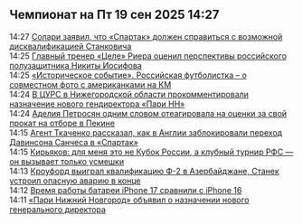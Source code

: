 <h2>Чемпионат на Пт 19 сен 2025 14:27</h2><!--2025-09-19 14:27:25-->
<div class="rssn">
  <div><span class="smaller gray hspace">14:27</span> <a class="nodecor" href="https://www.championat.ru/football/news-6168898-solari-zayavil-chto-spartak-dolzhen-spravitsya-s-vozmozhnoj-diskvalifikaciej-stankovicha.html">Солари заявил, что «Спартак» должен справиться с возможной дисквалификацией Станковича</a></div>
</div>
<div class="rssn">
  <div><span class="smaller gray hspace">14:25</span> <a class="nodecor" href="https://www.championat.ru/football/news-6168862-glavnyj-trener-cele-riera-ocenil-perspektivy-rossijskogo-poluzaschitnika-nikity-iosifova.html">Главный тренер «Целе» Риера оценил перспективы российского полузащитника Никиты Иосифова</a></div>
</div>
<div class="rssn">
  <div><span class="smaller gray hspace">14:25</span> <a class="nodecor" href="https://www.championat.ru/other/news-6168706-istoricheskoe-sobytie-rossijskaya-futbolistka-o-sovmestnom-foto-s-amerikankami-na-km.html">«Историческое событие». Российская футболистка – о совместном фото с американками на КМ</a></div>
</div>
<div class="rssn">
  <div><span class="smaller gray hspace">14:24</span> <a class="nodecor" href="https://www.championat.ru/football/news-6168890-v-curs-v-nizhegorodskoj-oblasti-prokommentirovali-naznachenie-novogo-gendirektora-pari-nn.html">В ЦУРС в Нижегородской области прокомментировали назначение нового гендиректора «Пари НН»</a></div>
</div>
<div class="rssn">
  <div><span class="smaller gray hspace">14:24</span> <a class="nodecor" href="https://www.championat.ru/figureskating/news-6168894-adeliya-petrosyan-odnim-slovom-oteagirovala-na-ocenki-za-svoj-prokat-na-otbore-v-pekine.html">Аделия Петросян одним словом отеагировала на оценки за свой прокат на отборе в Пекине</a></div>
</div>
<div class="rssn">
  <div><span class="smaller gray hspace">14:15</span> <a class="nodecor" href="https://www.championat.ru/football/news-6168888-agent-tkachenko-rasskazal-kak-v-anglii-zablokirovali-perehod-davinsona-sanchesa-v-spartak.html">Агент Ткаченко рассказал, как в Англии заблокировали переход Давинсона Санчеса в «Спартак»</a></div>
</div>
<div class="rssn">
  <div><span class="smaller gray hspace">14:15</span> <a class="nodecor" href="https://www.championat.ru/football/news-6168852-kiryakov-dlya-menya-eto-ne-kubok-rossii-a-klubnyj-turnir-rfs-on-vyzyvaet-tolko-usmeshki.html">Кирьяков: для меня это не Кубок России, а клубный турнир РФС — он вызывает только усмешки</a></div>
</div>
<div class="rssn">
  <div><span class="smaller gray hspace">14:13</span> <a class="nodecor" href="https://www.championat.ru/auto/news-6168884-formula-2-rezultaty-kvalifikacii-v-azerbajdzhane.html">Кроуфорд выиграл квалификацию Ф-2 в Азербайджане, Станек устроил опасную аварию в конце</a></div>
</div>
<div class="rssn">
  <div><span class="smaller gray hspace">14:12</span> <a class="nodecor" href="https://www.championat.ru/cybersport/news-6168860-vremya-raboty-batarei-iphone-17-sravnili-s-iphone-16.html">Время работы батареи iPhone 17 сравнили с iPhone 16</a></div>
</div>
<div class="rssn">
  <div><span class="smaller gray hspace">14:11</span> <a class="nodecor" href="https://www.championat.ru/football/news-6168880-pari-nizhnij-novgorod-obyavil-o-naznachenii-novogo-generalnogo-direktora.html">«Пари Нижний Новгород» объявил о назначении нового генерального директора</a></div>
</div><div class="rssurl gray smaller" style="display:none">https://www.championat.ru/rss/news/</div>